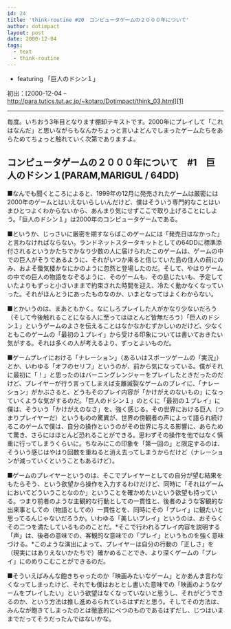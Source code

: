 ```yaml
---
id: 24
title: 'think-routine #20　コンピュータゲームの２０００年について'
author: dotimpact
layout: post
date: 2000-12-04
tags:
  - text
  - think-routine
---
```

  * featuring 「巨人のドシン１」

初出：[2000-12-04 &#8211; http://para.tutics.tut.ac.jp/~kotaro/Dotimpact/think_03.html][1]

<!--more-->

* * *

毎度。いちおう3年目となります棚卸テキストです。2000年にプレイして「これはなんだ」と思いながらもなんかちょっと言いよどんでしまったゲームたちをあらためてちょっと触れていく次第でありますよ。

## コンピュータゲームの２０００年について　#1　巨人のドシン１(PARAM,MARIGUL / 64DD)

■なんでも聞くところによると、1999年の12月に発売されたゲームは厳密には2000年のゲームとはいえないらしいんだけど、僕はそういう専門的なことはいまひとつよくわからないから、あんまり気にせずここで取り上げることにしよう。「巨人のドシン１」は2000年のコンピュータゲームである。

■というか、じっさいに厳密を期すならばこのゲームには「発売日はなかった」と言わなければならない。ランドネットスタータキットとしての64DDに標準添付されるというかたちでかなり少数の人に届けられたこのゲームは、ゲームの中での巨人がそうであるように、それがいつか来ると信じていた島の住人の前にのみ、およそ蜃気楼かなにかのように忽然と登場したのだ。そして、やはりゲームの中での巨人の物語をなぞるように、そのゲームも、その島じたいも、予定していたよりもずっと小さいままで約束された時間を迎え、冷たく動かなくなっていった。それがほんとうにあったものなのか、いまとなってはよくわからない。

■とかいうのは、まあともかく。なにしろプレイした人がかなり少ないだろう（そして今後触れることになる人に至ってはほとんど皆無だろう）「巨人のドシン１」というゲームのよさを伝えることはなかなかむずかしいのだけど、少なくともこのゲームの「最初の１プレイ」から受ける印象については書いておきたい気がする。それは多くの人が考えるより、ずっとよいものだ。

■ゲームプレイにおける「ナレーション」（あるいはスポーツゲームの「実況」）とか、いわゆる「オフのセリフ」というのが、前から気になっている。僕がそれに最初に「！」と思ったのはバーニングレンジャーをプレイしたときだったのだけど、プレイヤーが行う言ってしまえば支離滅裂なゲームのプレイに、「ナレーション」がかぶさると、どうもそのプレイ内容が「かけがえのないもの」になっていくような気がするのだ。「巨人のドシン１」のとくに「最初の１プレイ」に僕は、そういう「かけがえのなさ」を、強く感じる。その世界における巨人（つまりプレイヤーだ）というものの驚異が、世界の傍観者の声によって語られ続けるこのゲームで僕は、自分の操作というのがその世界に与える影響に、あらためて驚き、さらにはほとんど恐れることができる。思わずその操作を他ではなく慎重に行ってしまうくらいに。ちなみにこの印象を「第一回の」と限定するのは、そういう感じはやはり回数を重ねると消え去ってしまうからだけど（ナレーションが減っていくということもあるけど）。

■ゲームのプレイヤーというのは、そこでプレイヤーとしての自分が望む結果をもたらそう、という欲望から操作を入力するわけだけど、同時に「それはゲームにおいてどういうことなのか」ということを確かめたいという欲望も持っている。つまり前者のような主観的な行動としての一貫性と、後者のような客観的な出来事としての（物語としての）一貫性とを、同時にその「プレイ」に観たいと思ってるんじゃないだろうか。いわゆる「美しいプレイ」というのは、おそらくその二つを満たしているもののことだ。*そこで行われるプレイ内容を説明する「声」は、後者の意味での、客観的な意味での「プレイ」というものを強く意味づける。*このような演出によって、プレイヤーは自分の行動の「正しさ」を（現実にはありえないかたちで）確かめることでき、より深くゲームの「プレイ」にのめりこむことができるのだ。

■そういえばみんな飽きちゃったのか「映画みたいなゲーム」とかあんま言わなくなってしまったけど、それでも僕はおととし書いた意味での「映画のようなゲームをプレイしたい」という欲望はなくなっていないと思うし、それがどうできるのか、という方法は推し進めるられているはずだと思う。そしてその方法は、みんなが飽きてしまったのとは徹底的にべつのものであるはずだし、じつはいままでだってそうだったんではないかな。

 [1]: http://web.archive.org/web/*/http://para.tutics.tut.ac.jp/~kotaro/Dotimpact/think_03.html
